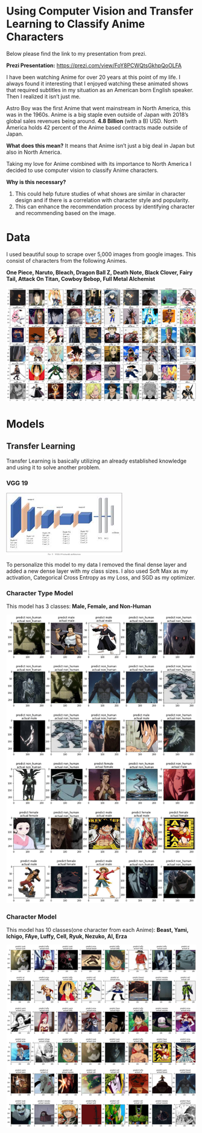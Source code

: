 # Using Computer Vision and Transfer Learning to Classify Anime Characters

Below please find the link to my presentation from prezi.

**Prezi Presentation:** https://prezi.com/view/FoY8PCWQtsGkhpQoOLFA

I have been watching Anime for over 20 years at this point of my life. I always found it interesting that I enjoyed watching these animated shows that required subtitles in my situation as an American born English speaker. Then I realized it isn’t just me.

Astro Boy was the first Anime that went mainstream in North America, this was in the 1960s.
Anime is a big staple even outside of Japan with 2018’s global sales revenues being around. **4.8 Billion** (with a B) USD. North America holds 42 percent of the Anime based contracts made outside of Japan. 

**What does this mean?** It means that Anime isn’t just a big deal in Japan but also in North America.

Taking my love for Anime combined with its importance to North America I decided to use computer vision to classify Anime characters.

**Why is this necessary?** 

1.	This could help future studies of what shows are similar in character design and if there is a correlation with character style and popularity.
2.	This can enhance the recommendation process by identifying character and recommending based on the image.

# Data

I used beautiful soup to scrape over 5,000 images from google images. This consist of characters from the following Animes.

**One Piece, Naruto, Bleach, Dragon Ball Z, Death Note, Black Clover, Fairy Tail, Attack On Titan, Cowboy Bebop, Full Metal Alchemist** 

![image](https://github.com/jonathanl1220/Anime_Classifier/blob/main/img/anime_img_plot.png)

# Models

## Transfer Learning

Transfer Learning is basically utilizing an already established knowledge and using it to solve another problem.

### VGG 19

![image](https://github.com/jonathanl1220/Anime_Classifier/blob/main/img/VGG19.png)

To personalize this model to my data I removed the final dense layer and added a new dense layer with my class sizes.
I also used Soft Max as my activation, Categorical Cross Entropy as my Loss, and SGD as my optimizer.


### Character Type Model

This model has 3 classes: **Male, Female, and Non-Human**

![image](https://github.com/jonathanl1220/Anime_Classifier/blob/main/img/type_prediction_plot.png)


### Character Model

This model has 10 classes(one character from each Anime): **Beast, Yami, Ichigo, FAye, Luffy, Cell, Ryuk, Nezuko, Al, Erza**

![image](https://github.com/jonathanl1220/Anime_Classifier/blob/main/img/char_prediction_plot.png)


